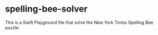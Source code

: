 # spelling-bee-solver
This is a Swift Playground file that solve the New York Times Spelling Bee puzzle. 
